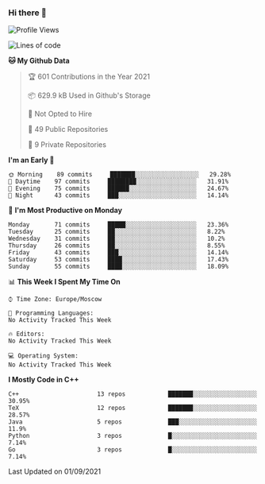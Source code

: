 ### Hi there 👋

<!--
**SemenMartynov/SemenMartynov** is a ✨ _special_ ✨ repository because its `README.md` (this file) appears on your GitHub profile.

Here are some ideas to get you started:

- 🔭 I’m currently working on ...
- 🌱 I’m currently learning ...
- 👯 I’m looking to collaborate on ...
- 🤔 I’m looking for help with ...
- 💬 Ask me about ...
- 📫 How to reach me: ...
- 😄 Pronouns: ...
- ⚡ Fun fact: ...
-->

<!--START_SECTION:waka-->
![Profile Views](http://img.shields.io/badge/Profile%20Views-0-blue)

![Lines of code](https://img.shields.io/badge/From%20Hello%20World%20I%27ve%20Written-2.1%20million%20lines%20of%20code-blue)

**🐱 My Github Data** 

> 🏆 601 Contributions in the Year 2021
 > 
> 📦 629.9 kB Used in Github's Storage 
 > 
> 🚫 Not Opted to Hire
 > 
> 📜 49 Public Repositories 
 > 
> 🔑 9 Private Repositories  
 > 
**I'm an Early 🐤** 

```text
🌞 Morning    89 commits     ███████░░░░░░░░░░░░░░░░░░   29.28% 
🌆 Daytime    97 commits     ████████░░░░░░░░░░░░░░░░░   31.91% 
🌃 Evening    75 commits     ██████░░░░░░░░░░░░░░░░░░░   24.67% 
🌙 Night      43 commits     ███░░░░░░░░░░░░░░░░░░░░░░   14.14%

```
📅 **I'm Most Productive on Monday** 

```text
Monday       71 commits     █████░░░░░░░░░░░░░░░░░░░░   23.36% 
Tuesday      25 commits     ██░░░░░░░░░░░░░░░░░░░░░░░   8.22% 
Wednesday    31 commits     ██░░░░░░░░░░░░░░░░░░░░░░░   10.2% 
Thursday     26 commits     ██░░░░░░░░░░░░░░░░░░░░░░░   8.55% 
Friday       43 commits     ███░░░░░░░░░░░░░░░░░░░░░░   14.14% 
Saturday     53 commits     ████░░░░░░░░░░░░░░░░░░░░░   17.43% 
Sunday       55 commits     ████░░░░░░░░░░░░░░░░░░░░░   18.09%

```


📊 **This Week I Spent My Time On** 

```text
⌚︎ Time Zone: Europe/Moscow

💬 Programming Languages: 
No Activity Tracked This Week

🔥 Editors: 
No Activity Tracked This Week

💻 Operating System: 
No Activity Tracked This Week

```

**I Mostly Code in C++** 

```text
C++                      13 repos            ███████░░░░░░░░░░░░░░░░░░   30.95% 
TeX                      12 repos            ███████░░░░░░░░░░░░░░░░░░   28.57% 
Java                     5 repos             ███░░░░░░░░░░░░░░░░░░░░░░   11.9% 
Python                   3 repos             █░░░░░░░░░░░░░░░░░░░░░░░░   7.14% 
Go                       3 repos             █░░░░░░░░░░░░░░░░░░░░░░░░   7.14%

```



 Last Updated on 01/09/2021
<!--END_SECTION:waka-->